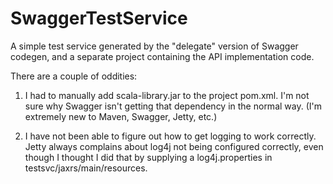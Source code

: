 # SwaggerTestService
A simple test service generated by the "delegate" version of Swagger codegen, and a separate project containing the API implementation code.

There are a couple of oddities:

1) I had to manually add scala-library.jar to the project pom.xml. I'm not sure why Swagger isn't getting that dependency in the normal way. (I'm extremely new to Maven, Swagger, Jetty, etc.)

2) I have not been able to figure out how to get logging to work correctly. Jetty always complains about log4j not being configured correctly, even though I thought I did that by supplying a log4j.properties in testsvc/jaxrs/main/resources.

